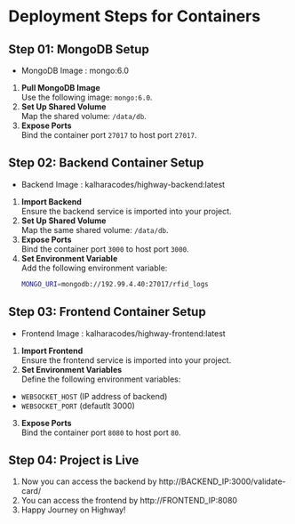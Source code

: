 # Deployment Steps for Containers

## Step 01: MongoDB Setup
- MongoDB Image : mongo:6.0
1. **Pull MongoDB Image**  
   Use the following image: `mongo:6.0`.
2. **Set Up Shared Volume**  
   Map the shared volume: `/data/db`.
3. **Expose Ports**  
   Bind the container port `27017` to host port `27017`.

## Step 02: Backend Container Setup
- Backend Image : kalharacodes/highway-backend:latest
1. **Import Backend**  
   Ensure the backend service is imported into your project.
2. **Set Up Shared Volume**  
   Map the same shared volume: `/data/db`.
3. **Expose Ports**  
   Bind the container port `3000` to host port `3000`.
4. **Set Environment Variable**  
   Add the following environment variable:  
   ```bash
   MONGO_URI=mongodb://192.99.4.40:27017/rfid_logs

## Step 03: Frontend Container Setup
- Frontend Image : kalharacodes/highway-frontend:latest
1. **Import Frontend**  
Ensure the frontend service is imported into your project.
2. **Set Environment Variables**  
Define the following environment variables:  
- `WEBSOCKET_HOST` (IP address of backend)  
- `WEBSOCKET_PORT` (defautlt 3000)
3. **Expose Ports**  
Bind the container port `8080` to host port `80`.

## Step 04: Project is Live 
1. Now you can access the backend by http://BACKEND_IP:3000/validate-card/
2. You can access the frontend by http://FRONTEND_IP:8080
3. Happy Journey on Highway!
